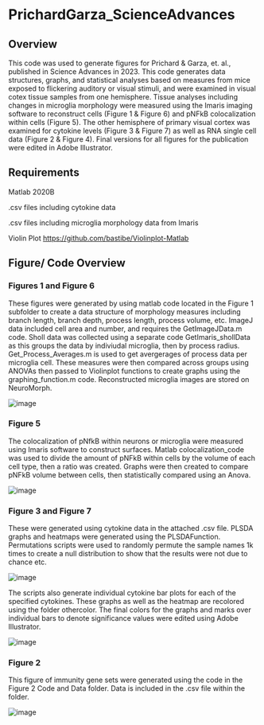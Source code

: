 # PrichardGarza_ScienceAdvances

## Overview
This code was used to generate figures for Prichard & Garza, et. al., published in Science Advances in 2023. This code generates data structures, graphs, and statistical analyses based on measures from mice exposed to flickering auditory or visual stimuli, and were examined in visual cotex tissue samples from one hemisphere. Tissue analyses including changes in microglia morphology were measured using the Imaris imaging software to reconstruct cells (Figure 1 & Figure 6) and pNFkB colocalization within cells (Figure 5). The other hemisphere of primary visual cortex was examined for cytokine levels (Figure 3 & Figure 7) as well as RNA single cell data (Figure 2 & Figure 4). Final versions for all figures for the publication were edited in Adobe Illustrator.

## Requirements
Matlab 2020B

.csv files including cytokine data

.csv files including microglia morphology data from Imaris

Violin Plot https://github.com/bastibe/Violinplot-Matlab

## Figure/ Code Overview

### Figures 1 and Figure 6
These figures were generated by using matlab code located in the Figure 1 subfolder to create a data structure of morphology measures including branch length, branch depth, process length, process volume, etc. ImageJ data included cell area and number, and requires the GetImageJData.m code. Sholl data was collected using a separate code GetImaris_shollData as this groups the data by indiviudal microglia, then by process radius. Get_Process_Averages.m is used to get avergerages of process data per microglia cell. 
These measures were then compared across groups using ANOVAs then passed to Violinplot functions to create graphs using the graphing_function.m code. Reconstructed microglia images are stored on NeuroMorph.

![image](https://github.com/singerlabgt/PrichardGarza_ScienceAdvances/assets/57195922/052c7b07-198e-4fb9-a755-c3a7120c73db)

### Figure 5
The colocalization of pNfkB within neurons or microglia were measured using Imaris software to construct surfaces. Matlab colocalization_code was used to divide the amount of pNFkB within cells by the volume of each cell type, then a ratio was created. Graphs were then created to compare pNFkB volume between cells, then statistically compared using an Anova. 

![image](https://github.com/singerlabgt/PrichardGarza_ScienceAdvances/assets/57195922/daf7324b-10f2-41ff-9337-901684e1b2c8)

### Figure 3 and Figure 7 
These were generated using cytokine data in the attached .csv file.  PLSDA graphs and heatmaps were generated using the PLSDAFunction. Permutations scripts were used to randomly permute the sample names 1k times to create a null distribution to show that the results were not due to chance etc. 

![image](https://github.com/singerlabgt/PrichardGarza_ScienceAdvances/assets/57195922/dc4f04e0-281e-4014-85d1-ca808776d794)

The scripts also generate individual cytokine bar plots for each of the specified cytokines. These graphs as well as the heatmap are recolored using the folder othercolor. The final colors for the graphs and marks over individual bars to denote significance values were edited using Adobe Illustrator.

![image](https://github.com/singerlabgt/PrichardGarza_ScienceAdvances/assets/57195922/5e9d04fb-6e47-4aac-b2cd-4ab5e2885c04)
 
### Figure 2
This figure of immunity gene sets were generated using the code in the Figure 2 Code and Data folder. Data is included in the .csv file within the folder. 

![image](https://github.com/singerlabgt/PrichardGarza_ScienceAdvances/assets/57195922/260ee468-c1b7-4f43-823f-03f7051257af)







